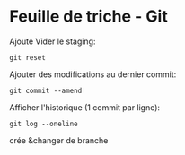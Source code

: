 # Feuille de triche - Git
Ajoute
Vider le staging:
```
git reset
```

Ajouter des modifications au dernier commit:
```
git commit --amend
```

Afficher l'historique (1 commit par ligne):
```
git log --oneline
```
crée &changer de branche
